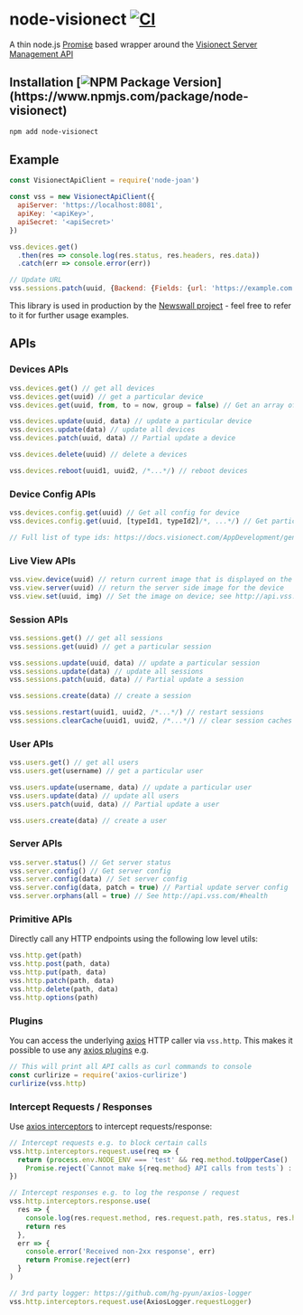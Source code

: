 # node-visionect [![CI](https://github.com/pathikrit/node-visionect/actions/workflows/ci.yml/badge.svg?branch=main)](https://github.com/pathikrit/node-visionect/actions/workflows/ci.yml)

A thin node.js [Promise](https://developer.mozilla.org/en-US/docs/Web/JavaScript/Reference/Global_Objects/Promise) based wrapper around the [Visionect Server Management API](http://api.visionect.com/)

## Installation [![NPM Package Version](https://img.shields.io/npm/v/node-visionect.svg?)](https://www.npmjs.com/package/node-visionect)
```sh
npm add node-visionect
```
## Example
```js
const VisionectApiClient = require('node-joan')

const vss = new VisionectApiClient({
  apiServer: 'https://localhost:8081',
  apiKey: '<apiKey>',
  apiSecret: '<apiSecret>'
})

vss.devices.get()
  .then(res => console.log(res.status, res.headers, res.data))
  .catch(err => console.error(err))

// Update URL
vss.sessions.patch(uuid, {Backend: {Fields: {url: 'https://example.com'}}})
```
This library is used in production by the [Newswall project](https://github.com/pathikrit/newswall) - feel free to refer to it for further usage examples.

## APIs

### Devices APIs
```js
vss.devices.get() // get all devices
vss.devices.get(uuid) // get a particular device
vss.devices.get(uuid, from, to = now, group = false) // Get an array of historical statuses; See http://api.vss.com/#device-status-device-status

vss.devices.update(uuid, data) // update a particular device
vss.devices.update(data) // update all devices
vss.devices.patch(uuid, data) // Partial update a device

vss.devices.delete(uuid) // delete a devices

vss.devices.reboot(uuid1, uuid2, /*...*/) // reboot devices
```
### Device Config APIs
```js
vss.devices.config.get(uuid) // Get all config for device
vss.devices.config.get(uuid, [typeId1, typeId2]/*, ...*/) // Get particular configs e.g. vss.devices.config.get(uuid, [65, 67])

// Full list of type ids: https://docs.visionect.com/AppDevelopment/generalJsExtensions.html#tclv-list
```

### Live View APIs
```js
vss.view.device(uuid) // return current image that is displayed on the device
vss.view.server(uuid) // return the server side image for the device
vss.view.set(uuid, img) // Set the image on device; see http://api.vss.com/#backends
```

### Session APIs
```js
vss.sessions.get() // get all sessions
vss.sessions.get(uuid) // get a particular session

vss.sessions.update(uuid, data) // update a particular session
vss.sessions.update(data) // update all sessions
vss.sessions.patch(uuid, data) // Partial update a session

vss.sessions.create(data) // create a session

vss.sessions.restart(uuid1, uuid2, /*...*/) // restart sessions
vss.sessions.clearCache(uuid1, uuid2, /*...*/) // clear session caches
```

### User APIs
```js
vss.users.get() // get all users
vss.users.get(username) // get a particular user

vss.users.update(username, data) // update a particular user
vss.users.update(data) // update all users
vss.users.patch(uuid, data) // Partial update a user

vss.users.create(data) // create a user
```

### Server APIs
```js
vss.server.status() // Get server status
vss.server.config() // Get server config
vss.server.config(data) // Set server config
vss.server.config(data, patch = true) // Partial update server config
vss.server.orphans(all = true) // See http://api.vss.com/#health
```

### Primitive APIs
Directly call any HTTP endpoints using the following low level utils:
```js
vss.http.get(path)
vss.http.post(path, data)
vss.http.put(path, data)
vss.http.patch(path, data)
vss.http.delete(path, data)
vss.http.options(path)
```

### Plugins
You can access the underlying [axios](https://axios-http.com/) HTTP caller via `vss.http`.
This makes it possible to use any [axios plugins](https://www.npmjs.com/search?ranking=popularity&q=axios) e.g.
```js
// This will print all API calls as curl commands to console
const curlirize = require('axios-curlirize')
curlirize(vss.http)
```

### Intercept Requests / Responses
Use [axios interceptors](https://axios-http.com/docs/interceptors) to intercept requests/response:
```js
// Intercept requests e.g. to block certain calls
vss.http.interceptors.request.use(req => {
  return (process.env.NODE_ENV === 'test' && req.method.toUpperCase() !== 'GET') ?
    Promise.reject(`Cannot make ${req.method} API calls from tests`) : req
})

// Intercept responses e.g. to log the response / request
vss.http.interceptors.response.use(
  res => {
    console.log(res.request.method, res.request.path, res.status, res.headers)
    return res
  },
  err => {
    console.error('Received non-2xx response', err)
    return Promise.reject(err)
  }
)

// 3rd party logger: https://github.com/hg-pyun/axios-logger
vss.http.interceptors.request.use(AxiosLogger.requestLogger)
```
